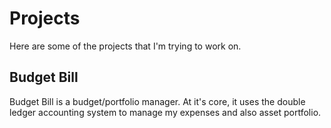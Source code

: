 # Projects

Here are some of the projects that I'm trying to work on.

## Budget Bill

Budget Bill is a budget/portfolio manager. At it's core, it uses the double ledger accounting system
to manage my expenses and also asset portfolio.

